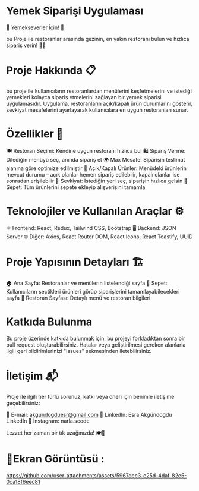 #  Yemek Siparişi Uygulaması
🍔 Yemekseverler İçin! 🍕

bu Proje ile restoranlar arasında gezinin, en yakın restoranı bulun ve hızlıca sipariş verin! 🚗💨

# Proje Hakkında 📋
bu proje ile kullanıcıların restoranlardan menülerini keşfetmelerini ve istediği yemekleri kolayca sipariş etmelerini sağlayan bir yemek siparişi uygulamasıdır. Uygulama, restoranların açık/kapalı ürün durumlarını gösterir, sevkiyat mesafelerini ayarlayarak kullanıcılara en uygun restoranları sunar.

# Özellikler 🔧
🍽️ Restoran Seçimi: Kendine uygun restoranı hızlıca bul
🛍️ Sipariş Verme: Dilediğin menüyü seç, anında sipariş et
🌍 Max Mesafe: Siparişin teslimat alanına göre optimize edilmiştir
🔴 Açık/Kapalı Ürünler: Menüdeki ürünlerin mevcut durumu – açık olanlar hemen sipariş edilebilir, kapalı olanlar ise sonradan erişilebilir
🚚 Sevkiyat: İstediğin yeri seç, siparişin hızlıca gelsin
🛒 Sepet: Tüm ürünlerini sepete ekleyip alışverişini tamamla

#  Teknolojiler ve Kullanılan Araçlar ⚙️
⚛️ Frontend: React, Redux, Tailwind CSS, Bootstrap
🖥️ Backend: JSON Server
🌐 Diğer: Axios, React Router DOM, React Icons, React Toastify, UUID

#  Proje Yapısının Detayları 🏗️
🏠 Ana Sayfa: Restoranlar ve menülerin listelendiği sayfa
🛒 Sepet: Kullanıcıların seçtikleri ürünleri görüp siparişlerini tamamlayabilecekleri sayfa
🍴 Restoran Sayfası: Detaylı menü ve restoran bilgileri

# Katkıda Bulunma
Bu proje üzerinde katkıda bulunmak için, bu projeyi forkladıktan sonra bir pull request oluşturabilirsiniz.
Hatalar veya geliştirilmesi gereken alanlarla ilgili geri bildirimlerinizi "Issues" sekmesinden iletebilirsiniz.
#  İletişim 📬
Proje ile ilgili her türlü sorunuz, katkı veya öneri için benimle iletişime geçebilirsiniz:

📧 E-mail: akgundogduesr@gmail.com
💼 LinkedIn: Esra Akgündoğdu LinkedIn
📱 Instagram: narla.scode

Lezzet her zaman bir tık uzağınızda! 🍽️🚀
#   📸Ekran Görüntüsü :


https://github.com/user-attachments/assets/5967dec3-e25d-4daf-82e5-0ca18f6eec81












